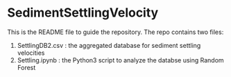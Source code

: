 # SedimentSettlingVelocity

This is the README file to guide the repository.
The repo contains two files:
1. SettlingDB2.csv : the aggregated database for sediment settling velocities
2. Settling.ipynb : the Python3 script to analyze the databse using Random Forest
